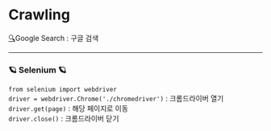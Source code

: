 # Crawling

[🔍](https://github.com/mizykk/Crawling/blob/main/Google_Search.ipynb)Google Search : 구글 검색

---  
### 🪐 Selenium 🪐  
`from selenium import webdriver`   
`driver = webdriver.Chrome('./chromedriver')` : 크롬드라이버 열기   
`driver.get(page)` : 해당 페이지로 이동   
`driver.close()` : 크롬드라이버 닫기   
